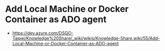# Add Local Machine or Docker Container as ADO agent
- https://dev.azure.com/DSQO-Taipei/Knowledge%20Share/_wiki/wikis/Knowledge-Share.wiki/55/Add-Local-Machine-or-Docker-Container-as-ADO-agent